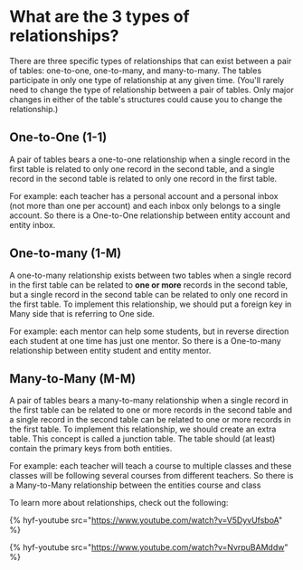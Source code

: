 # What are the 3 types of relationships?

There are three specific types of relationships that can exist between a pair of tables:
one-to-one, one-to-many, and many-to-many. The tables participate in only one type of relationship at any given time. (You'll rarely need to change the type of relationship between a pair of tables. Only major changes in either of the table's structures could
cause you to change the relationship.)

## One-to-One (1-1)

A pair of tables bears a one-to-one relationship when a single record in the first table is related to only one record in the second table, and a single record in the second table is related to only one record in the first table.

For example: each teacher has a personal account and a personal inbox (not more than one per account) and each inbox only belongs to a single account. So there is a One-to-One relationship between entity account and entity inbox.

## One-to-many (1-M)

A one-to-many relationship exists between two tables when a single record in the first table can be related to **one or more** records in the second table, but a single record in the second table can be related to only one record in the first table. To implement this
relationship, we should put a foreign key in Many side that is referring to One side.

For example: each mentor can help some students, but in reverse direction each student at one time has just one mentor. So there is a One-to-many relationship between entity student and entity mentor.

## Many-to-Many (M-M)

A pair of tables bears a many-to-many relationship when a single record in the first table can be related to one or more records in the second table and a single record in the second table can be related to one or more records in the first table. To implement this relationship, we should create an extra table. This concept is called a junction table. The table should (at least) contain the primary keys from both entities.

For example: each teacher will teach a course to multiple classes
and these classes will be following several courses from different teachers. So there is a Many-to-Many relationship between the entities course and class

To learn more about relationships, check out the following:

{% hyf-youtube src="https://www.youtube.com/watch?v=V5DyvUfsboA" %}

{% hyf-youtube src="https://www.youtube.com/watch?v=NvrpuBAMddw" %}
